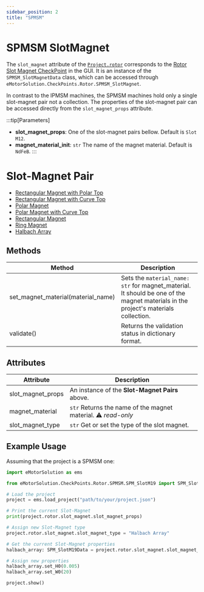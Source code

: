 ```yaml
---
sidebar_position: 2
title: "SPMSM"
---
```

# SPMSM SlotMagnet
The `slot_magnet` attribute of the [`Project.rotor`](/docs/api/Rotor) corresponds to the [Rotor Slot Magnet CheckPoint](/docs/docs/Rotor/Slot-Magnet) in the GUI. It is an instance of the `SPMSM_SlotMagnetData` class, which can be accessed through `eMotorSolution.CheckPoints.Rotor.SPMSM_SlotMagnet`.

In contrast to the IPMSM machines, the SPMSM machines hold only a single slot-magnet pair not a collection. The properties of the slot-magnet pair can be accessed directly from the `slot_magnet_props` attribute.

:::tip[Parameters]
- **slot_magnet_props**: One of the slot-magnet pairs bellow. Default is `Slot M12`.
- **magnet_material_init**: `str` The name of the magnet material. Default is `NdFeB`.
:::

# Slot-Magnet Pair
* [Rectangular Magnet with Polar Top](./SlotM12)
* [Rectangular Magnet with Curve Top](./SlotM13)
* [Polar Magnet](./SlotM11)
* [Polar Magnet with Curve Top](./SlotM14)
* [Rectangular Magnet](./SlotM15)
* [Ring Magnet](./SlotM18)
* [Halbach Array](./SlotM19)

## Methods
| Method | Description |
|--------|-------------|
| set_magnet_material(material_name) | Sets the `material_name: str` for magnet_material. It should be one of the magnet materials in the project's materials collection. |
| validate() | Returns the validation status in dictionary format. |

## Attributes
| Attribute | Description |
|-----------|-------------|
| slot_magnet_props | An instance of the **Slot-Magnet Pairs** above. |
| magnet_material | `str` Returns the name of the magnet material. :warning: *read-only* |
| slot_magnet_type | `str` Get or set the type of the slot magnet. |


## Example Usage
Assuming that the project is a SPMSM one:

```python
import eMotorSolution as ems

from eMotorSolution.CheckPoints.Rotor.SPMSM.SPM_SlotM19 import SPM_SlotM19Data

# Load the project
project = ems.load_project("path/to/your/project.json")

# Print the current Slot-Magnet
print(project.rotor.slot_magnet.slot_magnet_props)

# Assign new Slot-Magnet type
project.rotor.slot_magnet.slot_magnet_type = "Halbach Array"

# Get the current Slot-Magnet properties
halbach_array: SPM_SlotM19Data = project.rotor.slot_magnet.slot_magnet_props

# Assign new properties
halbach_array.set_H0(0.005)
halbach_array.set_W0(20)

project.show()
```

